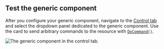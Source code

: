 ## Test the generic component

After you configure your generic component, navigate to the [Control tab](/platform/fleet/robots/#control) and select the dropdown panel dedicated to the generic component.
Use the card to send arbitrary commands to the resource with [`DoCommand()`](/platform/build/configure/components/generic/#docommand).

![The generic component in the control tab.](/platform/build/configure/components/generic/generic-control.png)